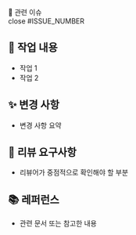 🌱 관련 이슈  
close #ISSUE_NUMBER

## 📌 작업 내용  
- 작업 1  
- 작업 2  

## ✨ 변경 사항  
- 변경 사항 요약  

## 🙏 리뷰 요구사항  
- 리뷰어가 중점적으로 확인해야 할 부분  

## 📚 레퍼런스  
- 관련 문서 또는 참고한 내용  
